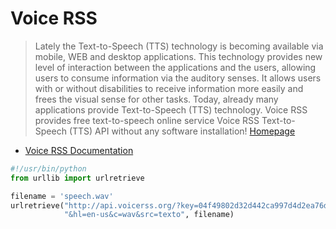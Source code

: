 # Voice RSS

> Lately the Text-to-Speech (TTS) technology is becoming available via mobile, WEB and desktop applications. This technology provides new level of interaction between the applications and the users, allowing users to consume information via the auditory senses. It allows users with or without disabilities to receive information more easily and frees the visual sense for other tasks. Today, already many applications provide Text-to-Speech (TTS) technology. Voice RSS provides free text-to-speech online service Voice RSS Text-to-Speech (TTS) API without any software installation! [Homepage](http://www.voicerss.org/)

- [Voice RSS Documentation](http://www.voicerss.org/api/documentation.aspx)

```python
#!/usr/bin/python
from urllib import urlretrieve

filename = 'speech.wav'
urlretrieve("http://api.voicerss.org/?key=04f49802d32d442ca997d4d2ea76d3d5"
            "&hl=en-us&c=wav&src=texto", filename)
```